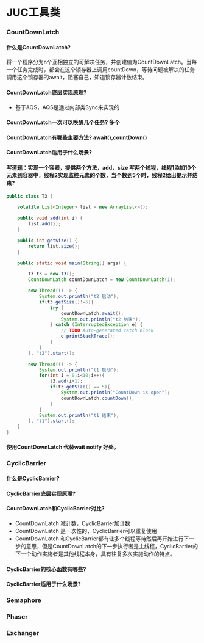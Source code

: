 # JUC工具类

### CountDownLatch
#### 什么是CountDownLatch? 
将一个程序分为n个互相独立的可解决任务，并创建值为CountDownLatch。当每一个任务完成时，都会在这个锁存器上调用countDown，等待问题被解决的任务调用这个锁存器的await，阻塞自己，知道锁存器计数结束。
#### CountDownLatch底层实现原理? 
- 基于AQS，AQS是通过内部类Sync来实现的
#### CountDownLatch一次可以唤醒几个任务? 多个 
#### CountDownLatch有哪些主要方法? await(),countDown() 
#### CountDownLatch适用于什么场景? 
#### 写道题：实现一个容器，提供两个方法，add，size 写两个线程，线程1添加10个元素到容器中，线程2实现监控元素的个数，当个数到5个时，线程2给出提示并结束? 
```java
public class T3 {

	volatile List<Integer> list = new ArrayList<>();

	public void add(int i) {
		list.add(i);
	}

	public int getSize() {
		return list.size();
	}

	public static void main(String[] args) {

		T3 t3 = new T3();
		CountDownLatch countDownLatch = new CountDownLatch(1);

		new Thread(() -> {
			System.out.println("t2 启动");
			if(t3.getSize()!=5){
				try {
					countDownLatch.await();
					System.out.println("t2 结束");
				} catch (InterruptedException e) {
					// TODO Auto-generated catch block
					e.printStackTrace();
				}
			}
		}, "t2").start();

		new Thread(() -> {
			System.out.println("t1 启动");
			for(int i = 0;i<10;i++){
				t3.add(i+1);
				if(t3.getSize() == 5){
					System.out.println("CountDown is open");
					countDownLatch.countDown();
				}
			}
			System.out.println("t1 结束");
		}, "t1").start();
	}
}
```
#### 使用CountDownLatch 代替wait notify 好处。

### CyclicBarrier
#### 什么是CyclicBarrier? 
#### CyclicBarrier底层实现原理? 
#### CountDownLatch和CyclicBarrier对比? 
- CountDownLatch 减计数，CyclicBarrier加计数
- CountDownLatch 是一次性的，CyclicBarrier可以重复使用
- CountDownLatch 和CyclicBarrier都有让多个线程等待然后再开始进行下一步的意思，但是CountDownLatch的下一步执行者是主线程，CyclicBarrier的下一个动作实施者是其他线程本身，具有往复多次实施动作的特点。
#### CyclicBarrier的核心函数有哪些? 
#### CyclicBarrier适用于什么场景?
### Semaphore

### Phaser

### Exchanger